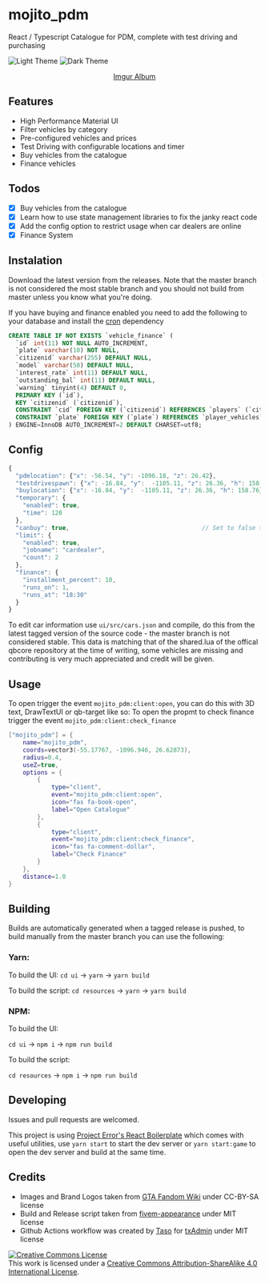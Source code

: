 # mojito_pdm

React / Typescript Catalogue for PDM, complete with test driving and purchasing

![Light Theme](https://i.imgur.com/j0z9Z4H.png)
![Dark Theme](https://i.imgur.com/jN4uto3.png)

<p align="center">
	<a href="https://imgur.com/a/GozMbRX"> Imgur Album </a>
</p>

## Features
- High Performance Material UI
- Filter vehicles by category
- Pre-configured vehicles and prices
- Test Driving with configurable locations and timer
- Buy vehicles from the catalogue
- Finance vehicles

## Todos
- [x] Buy vehicles from the catalogue
- [x] Learn how to use state management libraries to fix the janky react code
- [x] Add the config option to restrict usage when car dealers are online
- [x] Finance System

## Instalation
Download the latest version from the releases. Note that the master branch is not considered the most stable branch and you should not build from master unless you know what you're doing.

If you have buying and finance enabled you need to add the following to your database and install the [cron](https://github.com/esx-framework/cron) dependency
```sql
CREATE TABLE IF NOT EXISTS `vehicle_finance` (
  `id` int(11) NOT NULL AUTO_INCREMENT,
  `plate` varchar(10) NOT NULL,
  `citizenid` varchar(255) DEFAULT NULL,
  `model` varchar(50) DEFAULT NULL,
  `interest_rate` int(11) DEFAULT NULL,
  `outstanding_bal` int(11) DEFAULT NULL,
  `warning` tinyint(4) DEFAULT 0,
  PRIMARY KEY (`id`),
  KEY `citizenid` (`citizenid`),
  CONSTRAINT `cid` FOREIGN KEY (`citizenid`) REFERENCES `players` (`citizenid`) ON DELETE CASCADE ON UPDATE NO ACTION,
  CONSTRAINT `plate` FOREIGN KEY (`plate`) REFERENCES `player_vehicles` (`plate`) ON UPDATE NO ACTION ON DELETE CASCADE
) ENGINE=InnoDB AUTO_INCREMENT=2 DEFAULT CHARSET=utf8;
```

## Config

```js
{
  "pdmlocation": {"x": -56.54, "y": -1096.18, "z": 26.42},                            // Location to teleport the player back to
  "testdrivespawn": {"x": -16.84, "y":  -1105.11, "z": 26.36, "h": 158.76},           // Location to spawn the car for test drives
  "buylocation": {"x": -16.84, "y":  -1105.11, "z": 26.36, "h": 158.76},	      // Location to spawn the car when it is purchased
  "temporary": {
    "enabled": true,                                                                  // Enable time limit on test drives
    "time": 120                                                                       // Time (in seconds) of the test drive
  },
  "canbuy": true,								      // Set to false to disable buying vehicles
  "limit": {                                              
    "enabled": true,                                                                  // Set to true to restrict usage when car dealers are online                                  
    "jobname": "cardealer",                                                           // Name of car dealer job
    "count": 2                                                                        // Maximum amount of car dealers that can be online before restrictions
  },
  "finance": {
    "installment_percent": 10,                                                        // Percentage cost of finance installments
    "runs_on": 1,                                                                     // The day of the week the installments are taken 1 = monday
    "runs_at": "18:30"                                                                // The time of day the installments are taken in 24h format
  }
}
```

To edit car information use `ui/src/cars.json` and compile, do this from the latest tagged version of the source code - the master branch is not considered stable.
This data is matching that of the shared.lua of the offical qbcore repository at the time of writing, some vehicles are missing and contributing is very much appreciated and credit will be given.

## Usage

To open trigger the event `mojito_pdm:client:open`, you can do this with 3D text, DrawTextUI or qb-target like so:
To open the propmt to check finance trigger the event `mojito_pdm:client:check_finance`

```lua
["mojito_pdm"] = {
	name="mojito_pdm",
	coords=vector3(-55.17767, -1096.946, 26.62873),	
	radius=0.4,
	useZ=true,
	options = {
		{
			type="client",
			event="mojito_pdm:client:open",
			icon="fas fa-book-open",
			label="Open Catalogue"
		},
		{
			type="client",
			event="mojito_pdm:client:check_finance",
			icon="fas fa-comment-dollar",
			label="Check Finance"
		}
	},
	distance=1.0
}
```

## Building

Builds are automatically generated when a tagged release is pushed, to build manually from the master branch you can use the following:

### Yarn:

To build the UI:
`cd ui` -> `yarn` -> `yarn build`

To build the script:
`cd resources` -> `yarn` -> `yarn build`

### NPM:

To build the UI:

`cd ui` -> `npm i` -> `npm run build`

To build the script:

`cd resources` -> `npm i` -> `npm run build`

## Developing

Issues and pull requests are welcomed.

This project is using [Project Error's React Boilerplate](https://github.com/project-error/fivem-react-boilerplate-lua) which comes with useful utilities, use `yarn start` to start the dev server or `yarn start:game` to open the dev server and build at the same time.

## Credits

- Images and Brand Logos taken from [GTA Fandom Wiki](https://gta.fandom.com/wiki/) under CC-BY-SA license
- Build and Release script taken from [fivem-appearance](https://github.com/pedr0fontoura/fivem-appearance) under MIT license
- Github Actions workflow was created by [Taso](https://github.com/TasoOneAsia) for [txAdmin](https://github.com/tabarra/txAdmin) under MIT license


<a rel="license" href="http://creativecommons.org/licenses/by-sa/4.0/"><img alt="Creative Commons License" style="border-width:0" src="https://i.creativecommons.org/l/by-sa/4.0/88x31.png" /></a><br />This work is licensed under a <a rel="license" href="http://creativecommons.org/licenses/by-sa/4.0/">Creative Commons Attribution-ShareAlike 4.0 International License</a>.
